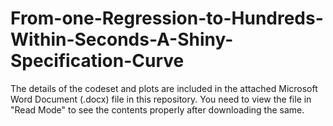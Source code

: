 # From-one-Regression-to-Hundreds-Within-Seconds-A-Shiny-Specification-Curve

The details of the codeset and plots are included in the attached Microsoft Word Document (.docx) file in this repository. 
You need to view the file in "Read Mode" to see the contents properly after downloading the same.
